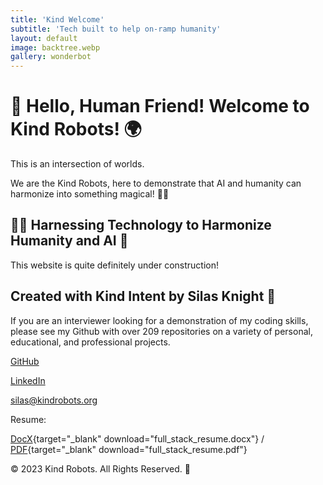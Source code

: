 ```yaml
---
title: 'Kind Welcome'
subtitle: 'Tech built to help on-ramp humanity'
layout: default
image: backtree.webp
gallery: wonderbot
---
```


# 🤖 Hello, Human Friend! Welcome to Kind Robots! 🌍

This is an intersection of worlds.

We are the Kind Robots, here to demonstrate that AI and humanity can harmonize into something magical! 🎩✨


## 👩‍🔬 Harnessing Technology to Harmonize Humanity and AI 🚀


This website is quite definitely under construction!


## Created with Kind Intent by Silas Knight 🚀

If you are an interviewer looking for a demonstration  of my coding skills, please see my Github with over 209 repositories on a variety of personal, educational, and professional projects.

[GitHub](https://github.com/silasfelinus/)

[LinkedIn](https://www.linkedin.com/in/silas-knight/)

[silas@kindrobots.org](silas@kindrobots.com)

Resume:

[DocX](/resume/full_stack_resume.docx){target="\_blank" download="full_stack_resume.docx"} / [PDF](/resume/full_stack_resume.pdf){target="\_blank" download="full_stack_resume.pdf"}




© 2023 Kind Robots. All Rights Reserved. 🌟
